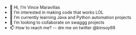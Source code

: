 - 👋 Hi, I’m Vince Maravillas
- 👀 I’m interested in making code that works LOL
- 🌱 I’m currently learning Java and Python automation projects
- 💞️ I’m looking to collaborate on swaggg projects
- 📫 How to reach me? -- dm me on twitter @binsoy69

<!---
binsoy69/binsoy69 is a ✨ special ✨ repository because its `README.md` (this file) appears on your GitHub profile.
You can click the Preview link to take a look at your changes.
--->
